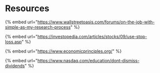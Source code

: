 # Resources

{% embed url="https://www.wallstreetoasis.com/forums/on-the-job-with-simple-as-my-research-process" %}

{% embed url="https://investopedia.com/articles/stocks/09/use-stop-loss.asp" %}

{% embed url="https://www.economicprinciples.org/" %}

{% embed url="https://www.nasdaq.com/education/dont-dismiss-dividends" %}

